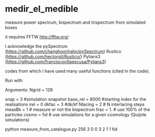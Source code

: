 # medir_el_medible
measure power spectrum, bispectrum and trispectrum from simulated boxes

it requires FFTW http://fftw.org/

I acknowledge the 
pySpectrum (https://github.com/changhoonhahn/pySpectrum)
Rustico (https://github.com/hectorgil/Rustico/)
Pylians3 (https://github.com/franciscovillaescusa/Pylians3) 

codes from which i have used many useful functions (cited in the code).

Run with

Arguments:
 Ngrid    = 128
 
 snap     = 3    #simulation snapshot 
 base_rel = 8000 #starting index for the realisations
 irel     = 0
 dkfac    = 3    #dk/kf 
 Nlacing  = 2    # N interlacing steps
 measBk   = 1    # measure or not the bispectrum
 frac     = 1.   # use 100% of the particles
 cosmo    = fid  # use simulations for a given cosmology (Quijote simulations)

python measure_from_catalogue.py 256 3 0 0 3 2 1 1 fid
